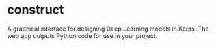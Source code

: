 # construct
A graphical interface for designing Deep Learning models in Keras. The web app outputs Python code for use in your project.
